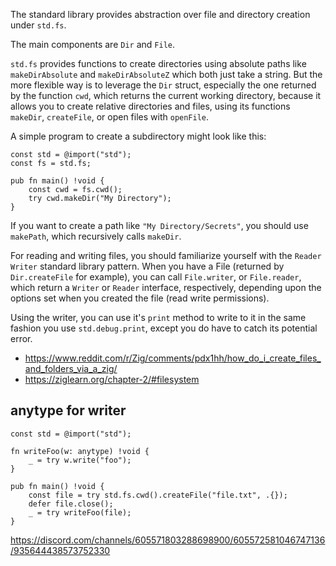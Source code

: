 The standard library provides abstraction over file and directory creation under `std.fs`.

The main components are `Dir` and `File`.

`std.fs` provides functions to create directories using absolute paths like `makeDirAbsolute` and `makeDirAbsoluteZ` which both just take a string. But the more flexible way is to leverage the `Dir` struct, especially the one returned by the function `cwd`, which returns the current working directory, because it allows you to create relative directories and files, using its functions `makeDir`, `createFile`, or open files with `openFile`.

A simple program to create a subdirectory might look like this:

```zig
const std = @import("std");
const fs = std.fs;

pub fn main() !void {
    const cwd = fs.cwd();
    try cwd.makeDir("My Directory");
}
```

If you want to create a path like `"My Directory/Secrets"`, you should use `makePath`, which recursively calls `makeDir`.

For reading and writing files, you should familiarize yourself with the `Reader` `Writer` standard library pattern. When you have a File (returned by `Dir.createFile` for example), you can call `File.writer`, or `File.reader`, which return a `Writer` or `Reader` interface, respectively, depending upon the options set when you created the file (read write permissions).

Using the writer, you can use it's `print` method to write to it in the same fashion you use `std.debug.print`, except you do have to catch its potential error.

- https://www.reddit.com/r/Zig/comments/pdx1hh/how_do_i_create_files_and_folders_via_a_zig/
- https://ziglearn.org/chapter-2/#filesystem

## anytype for writer

```zig
const std = @import("std");

fn writeFoo(w: anytype) !void {
    _ = try w.write("foo");
}

pub fn main() !void {
    const file = try std.fs.cwd().createFile("file.txt", .{});
    defer file.close();
    _ = try writeFoo(file);
}
```

https://discord.com/channels/605571803288698900/605572581046747136/935644438573752330
